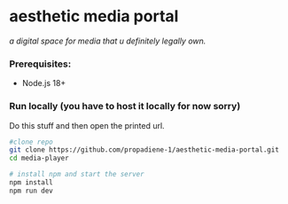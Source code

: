 # aesthetic media portal
_a digital space for media that u definitely legally own._

### Prerequisites:
- Node.js 18+

### Run locally (you have to host it locally for now sorry)

Do this stuff and then open the printed url.
```bash
#clone repo
git clone https://github.com/propadiene-1/aesthetic-media-portal.git
cd media-player

# install npm and start the server
npm install
npm run dev
```